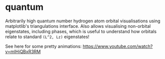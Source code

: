 # quantum

Arbitrarily high quantum number hydrogen atom orbital visualisations using matplotlib's triangulations interface. Also
allows visualising non-orbital eigenstates, including phases, which is useful to understand how orbitals relate to
standard `(L^2, Lz)` eigenstates!

See here for some pretty animations: https://www.youtube.com/watch?v=mIHiQBxR3RM
